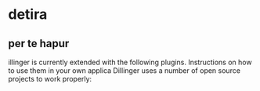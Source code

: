 # detira

## per te hapur

illinger is currently extended with the following plugins.
Instructions on how to use them in your own applica
Dillinger uses a number of open source projects to work properly:
